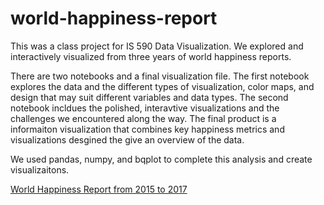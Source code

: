 # world-happiness-report

This was a class project for IS 590 Data Visualization. We explored and interactively visualized from three years of world happiness reports. 

There are two notebooks and a final visualization file. The first notebook explores the data and the different types of visualization, color maps, and design that may suit different variables and data types. The second notebook incldues the polished, interavtive visualizations and the challenges we encountered along the way. The final product is a informaiton visualization that combines key happiness metrics and visualizations desgined the give an overview of the data. 

We used pandas, numpy, and bqplot to complete this analysis and create visualizaitons. 

[World Happiness Report from 2015 to 2017](world-happiness-report-infoviz.pdf)

